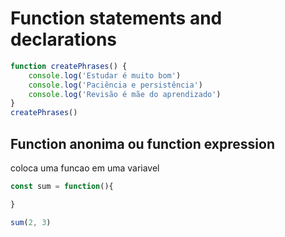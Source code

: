 <!-- 1. Declarações -->
# Function statements and declarations
```javascript
function createPhrases() {
    console.log('Estudar é muito bom')
    console.log('Paciência e persistência')
    console.log('Revisão é mãe do aprendizado')
}
createPhrases()
```
<!-- 2. Argumentos & Parametros -->
## Function anonima ou function expression
coloca uma funcao em uma variavel

```javascript
const sum = function(){

}

sum(2, 3)
```